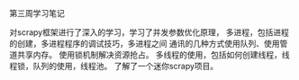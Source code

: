 第三周学习笔记

对scrapy框架进行了深入的学习，学习了并发参数优化原理，
多进程，包括进程的创建，多进程程序的调试技巧，多进程之间
通讯的几种方式使用队列、使用管道共享内存。
使用锁机制解决资源抢占。
多线程的使用，包括如何创建线程，线程锁，队列的使用，线程池。
了解了一个迷你scrapy项目。